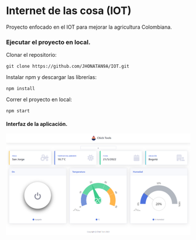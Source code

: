 # Internet de las cosa (IOT)
Proyecto enfocado en el IOT para mejorar la agricultura Colombiana.

### Ejecutar el proyecto en local.
Clonar el repositorio:
```
git clone https://github.com/JHONATAN9A/IOT.git
```
Instalar npm y descargar las librerías:
```
npm install
```
Correr el proyecto en local:
```
npm start
```

#### Interfaz  de la aplicación. 
![alt text](https://github.com/JHONATAN9A/IOT/blob/main/web/src/img/App.png?raw=true)

